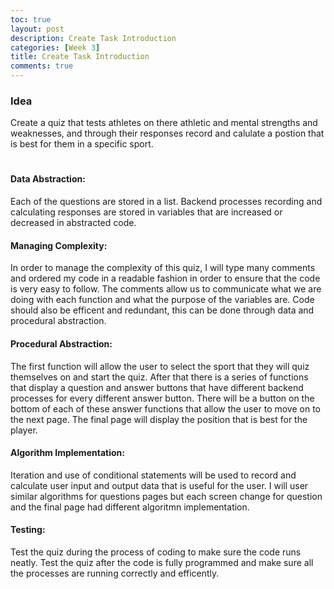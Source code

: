 ```yaml
---
toc: true
layout: post
description: Create Task Introduction
categories: [Week 3]
title: Create Task Introduction
comments: true
--- 
```




### Idea

Create a quiz that tests athletes on there athletic and mental strengths and weaknesses, and through their responses record and calulate a postion that is best for them in a specific sport.


#


#### Data Abstraction:

Each of the questions are stored in a list. Backend processes recording and calculating responses are stored in variables that are increased or decreased in abstracted code.



#### Managing Complexity:

In order to manage the complexity of this quiz, I will  type many comments and ordered my code in a readable fashion in order to ensure that the code is very easy to follow. The comments allow us to communicate what we are doing with each function and what the purpose of the variables are. Code should also be efficent and redundant, this can be done through data and procedural abstraction. 



#### Procedural Abstraction:

The first function will allow the user to select the sport that they will quiz themselves on and start the quiz. After that there is a series of functions that display a question and answer buttons that have different backend processes for every different answer button. There will be a button on the bottom of each of these answer functions that allow the user to move on to the next page. The final page will display the position that is best for the player.




#### Algorithm Implementation:

Iteration and use of conditional statements will be used to record and calculate user input and output data that is useful for the user.
I will user similar algorithms for  questions pages but each screen change for question and the final page had different algoritmn implementation.




#### Testing:

Test the quiz during the process of coding to make sure the code runs neatly. Test the quiz after the code is fully programmed and make sure all the processes are running correctly and efficently.





